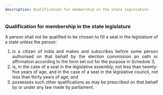 ```yaml
---
description: Qualification for membership in the state legislature
---
```


### Qualification for membership in the state legislature
<div style="text-align: justify">

A person shall not be qualified to be chosen to fill a seat in the legislature of a state unless the person:

</div>

1. <div style="text-align: justify"> is a citizen of India and makes and subscribes before some person authorised on that behalf by the election commission an oath or affirmation according to the form set out for the purpose in Schedule 3;
2. <div style="text-align: justify"> is, in the case of a seat in the legislative assembly, not less than twenty-five years of age, and in the case of a seat in the legislative council, not less than thirty years of age; and
3. <div style="text-align: justify"> possesses such other qualifications as may be prescribed on that behalf by or under any law made by parliament.
